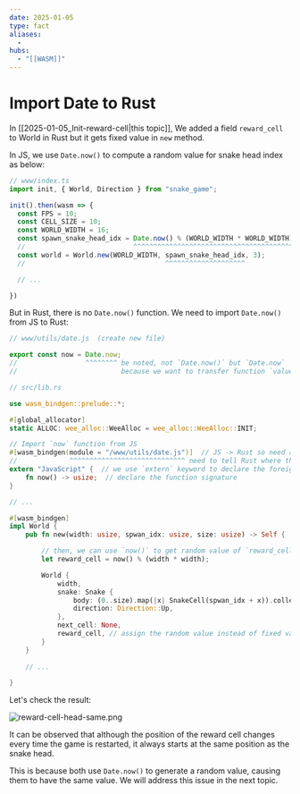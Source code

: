 ```yaml
---
date: 2025-01-05
type: fact
aliases:
  -
hubs:
  - "[[WASM]]"
---
```


# Import Date to Rust

In [[2025-01-05_Init-reward-cell|this topic]], We added a field `reward_cell` to World in Rust but it gets fixed value in `new` method.

In JS, we use `Date.now()` to compute a random value for snake head index as below:

```ts
// www/index.ts
import init, { World, Direction } from "snake_game";

init().then(wasm => {
  const FPS = 10;
  const CELL_SIZE = 10;
  const WORLD_WIDTH = 16;
  const spawn_snake_head_idx = Date.now() % (WORLD_WIDTH * WORLD_WIDTH);
  //                           ^^^^^^^^^^^^^^^^^^^^^^^^^^^^^^^^^^^^^^^^
  const world = World.new(WORLD_WIDTH, spawn_snake_head_idx, 3);
  //                                   ^^^^^^^^^^^^^^^^^^^^

  // ...

})

```

But in Rust, there is no `Date.now()` function. We need to import `Date.now()` from JS to Rust:

```js
// www/utils/date.js  (create new file)

export const now = Date.now;
//                 ^^^^^^^^ be noted, not `Date.now()` but `Date.now`
//                          because we want to transfer function `value` to Rust, not call it

```

```rs
// src/lib.rs

use wasm_bindgen::prelude::*;

#[global_allocator]
static ALLOC: wee_alloc::WeeAlloc = wee_alloc::WeeAlloc::INIT;

// Import `now` function from JS
#[wasm_bindgen(module = "/www/utils/date.js")]  // JS -> Rust so need add attribute `wasmbindgen`
//             ^^^^^^^^^^^^^^^^^^^^^^^^^^^^^ need to tell Rust where the source file is
extern "JavaScript" {  // we use `extern` keyword to declare the foreign function
    fn now() -> usize;  // declare the function signature
}

// ...

#[wasm_bindgen]
impl World {
    pub fn new(width: usize, spwan_idx: usize, size: usize) -> Self {

        // then, we can use `now()` to get random value of `reward_cell`
        let reward_cell = now() % (width * width);

        World {
            width,
            snake: Snake {
                body: (0..size).map(|x| SnakeCell(spwan_idx + x)).collect(),
                direction: Direction::Up,
            },
            next_cell: None,
            reward_cell, // assign the random value instead of fixed value
        }
    }
  
    // ...

}
```

Let's check the result:

![reward-cell-head-same.png](../assets/imgs/reward-cell-head-same.png)

It can be observed that although the position of the reward cell changes every time the game is restarted, it always starts at the same position as the snake head.

This is because both use `Date.now()` to generate a random value, causing them to have the same value. We will address this issue in the next topic.

